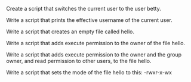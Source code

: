 Create a script that switches the current user to the user betty.

Write a script that prints the effective username of the current user.

Write a script that creates an empty file called hello.

Write a script that adds execute permission to the owner of the file hello.

Write a script that adds execute permission to the owner and the group owner, and read permission to other users, to the file hello.

Write a script that sets the mode of the file hello to this: -rwxr-x-wx
